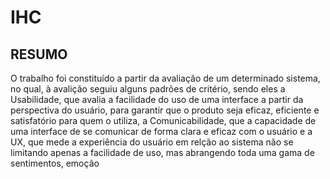 # IHC
## RESUMO
O trabalho foi constituído a partir da avaliação de um determinado sistema, no qual, à avalição seguiu alguns padrões de critério, sendo eles a Usabilidade, que avalia a facilidade do uso de uma interface a partir da perspectiva do usuário, para garantir que o produto seja eficaz, eficiente e satisfatório para quem o utiliza, a Comunicabilidade, que a capacidade de uma interface de se comunicar de forma clara e eficaz com o usuário e a UX, que mede a experiência do usuário em relção ao sistema não se limitando apenas a facilidade de uso, mas abrangendo toda uma gama de sentimentos, emoção
